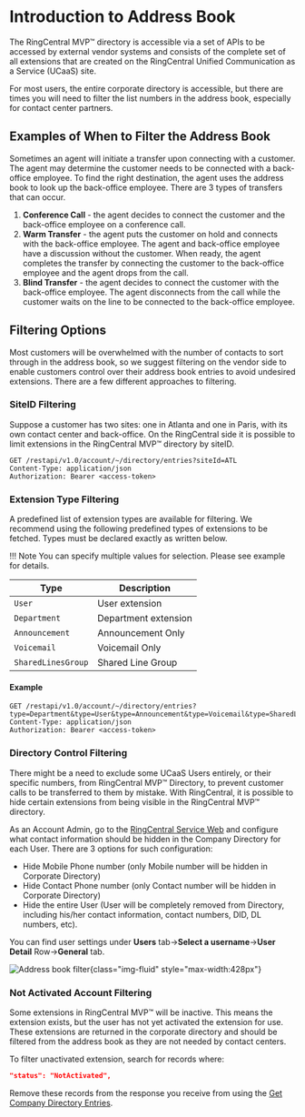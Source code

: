 # Introduction to Address Book

The RingCentral MVP™ directory is accessible via a set of APIs to be accessed by external vendor systems and consists of the complete set of all extensions that are created on the RingCentral Unified Communication as a Service (UCaaS) site.

For most users, the entire corporate directory is accessible, but there are times you will need to filter the list numbers in the address book, especially for contact center partners.

## Examples of When to Filter the Address Book

Sometimes an agent will initiate a transfer upon connecting with a customer. The agent may determine the customer needs to be connected with a back-office employee. To find the right destination, the agent uses the address book to look up the back-office employee. There are 3 types of transfers that can occur.

1. **Conference Call** - the agent decides to connect the customer and the back-office employee on a conference call.
2. **Warm Transfer** - the agent puts the customer on hold and connects with the back-office employee. The agent and back-office employee have a discussion without the customer. When ready, the agent completes the transfer by connecting the customer to the back-office employee and the agent drops from the call.
3. **Blind Transfer** - the agent decides to connect the customer with the back-office employee. The agent disconnects from the call while the customer waits on the line to be connected to the back-office employee.

## Filtering Options

Most customers will be overwhelmed with the number of contacts to sort through in the address book, so we suggest filtering on the vendor side to enable customers control over their address book entries to avoid undesired extensions. There are a few different approaches to filtering.

### SiteID Filtering

Suppose a customer has two sites: one in Atlanta and one in Paris, with its own contact center and back-office. On the RingCentral side it is possible to limit extensions in the RingCentral MVP™ directory by siteID.

```http
GET /restapi/v1.0/account/~/directory/entries?siteId=ATL
Content-Type: application/json
Authorization: Bearer <access-token>
```

### Extension Type Filtering

A predefined list of extension types are available for filtering. We recommend using the following predefined types of extensions to be fetched. Types must be declared exactly as written below.

!!! Note
    You can specify multiple values for selection. Please see example for details.

| Type | Description |
|-|-|
| `User` | User extension |
| `Department` | Department extension |
| `Announcement` | Announcement Only |
| `Voicemail` | Voicemail Only |
| `SharedLinesGroup` | Shared Line Group |

#### Example
```http
GET /restapi/v1.0/account/~/directory/entries?type=Department&type=User&type=Announcement&type=Voicemail&type=SharedLinesGroup
Content-Type: application/json
Authorization: Bearer <access-token>
```

### Directory Control Filtering

There might be a need to exclude some UCaaS Users entirely, or their specific numbers, from RingCentral MVP™ Directory, to prevent customer calls to be transferred to them by mistake. With RingCentral, it is possible to hide certain extensions from being visible in the RingCentral MVP™ directory.

As an Account Admin, go to the [RingCentral Service Web](https://service.ringcentral.com/) and configure what contact information should be hidden in the Company Directory for each User. There are 3 options for such configuration:

* Hide Mobile Phone number (only Mobile number will be hidden in Corporate Directory)
* Hide Contact Phone number (only Contact number will be hidden in Corporate  Directory)
* Hide the entire User (User will be completely removed from Directory, including his/her contact information, contact numbers, DID, DL numbers, etc).

You can find user settings under **Users** tab->**Select a username**->**User Detail** Row->**General** tab.

![Address book filter](../img/address-book-dir-ctrl-filter.png){class="img-fluid" style="max-width:428px"}

### Not Activated Account Filtering

Some extensions in RingCentral MVP™ will be inactive. This means the extension exists, but the user has not yet activated the extension for use. These extensions are returned in the corporate directory and should be filtered from the address book as they are not needed by contact centers.

To filter unactivated extension, search for records where:

```json
"status": "NotActivated",
```

Remove these records from the response you receive from using the [Get Company Directory Entries](https://developers.ringcentral.com/api-reference/Internal-Contacts/listDirectoryEntries).
